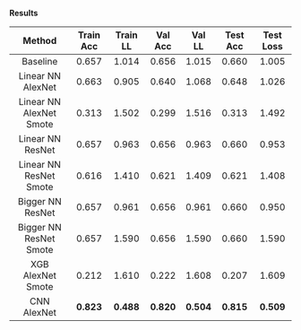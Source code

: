 **Results**

| Method                  | Train Acc | Train LL  |  Val Acc  |   Val LL  |  Test Acc | Test Loss |
| :---------------------: | :-------: | :-------: | :-------: | :-------: | :-------: | :-------: |
| Baseline                |   0.657   |   1.014   |   0.656   |   1.015   |   0.660   |   1.005   |
| Linear NN AlexNet       |   0.663   |   0.905   |   0.640   |   1.068   |   0.648   |   1.026   |
| Linear NN AlexNet Smote |   0.313   |   1.502   |   0.299   |   1.516   |   0.313   |   1.492   |
| Linear NN ResNet        |   0.657   |   0.963   |   0.656   |   0.963   |   0.660   |   0.953   |
| Linear NN ResNet Smote  |   0.616   |   1.410   |   0.621   |   1.409   |   0.621   |   1.408   |
| Bigger NN ResNet        |   0.657   |   0.961   |   0.656   |   0.961   |   0.660   |   0.950   |
| Bigger NN ResNet Smote  |   0.657   |   1.590   |   0.656   |   1.590   |   0.660   |   1.590   |
| XGB AlexNet Smote       |   0.212   |   1.610   |   0.222   |   1.608   |   0.207   |   1.609   |
| CNN AlexNet             | **0.823** | **0.488** | **0.820** | **0.504** | **0.815** | **0.509** |

